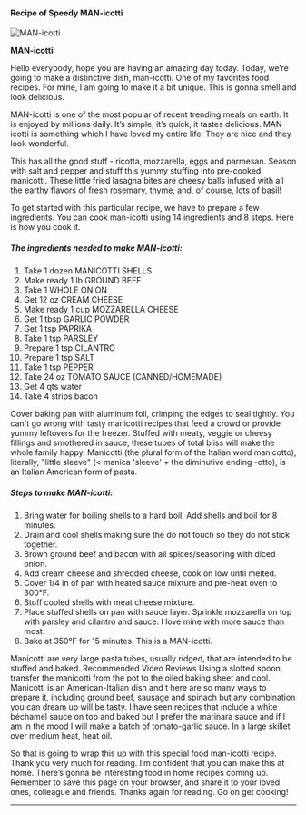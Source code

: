             

#### Recipe of Speedy MAN-icotti

![MAN-icotti](https://img-global.cpcdn.com/recipes/6707480088281088/751x532cq70/man-icotti-recipe-main-photo.jpg)

**MAN-icotti**

Hello everybody, hope you are having an amazing day today. Today, we’re going to make a distinctive dish, man-icotti. One of my favorites food recipes. For mine, I am going to make it a bit unique. This is gonna smell and look delicious.

MAN-icotti is one of the most popular of recent trending meals on earth. It is enjoyed by millions daily. It’s simple, it’s quick, it tastes delicious. MAN-icotti is something which I have loved my entire life. They are nice and they look wonderful.

This has all the good stuff - ricotta, mozzarella, eggs and parmesan. Season with salt and pepper and stuff this yummy stuffing into pre-cooked manicotti. These little fried lasagna bites are cheesy balls infused with all the earthy flavors of fresh rosemary, thyme, and, of course, lots of basil!

To get started with this particular recipe, we have to prepare a few ingredients. You can cook man-icotti using 14 ingredients and 8 steps. Here is how you cook it.

##### The ingredients needed to make MAN-icotti:

1.  Take 1 dozen MANICOTTI SHELLS
2.  Make ready 1 lb GROUND BEEF
3.  Take 1 WHOLE ONION
4.  Get 12 oz CREAM CHEESE
5.  Make ready 1 cup MOZZARELLA CHEESE
6.  Get 1 tbsp GARLIC POWDER
7.  Get 1 tsp PAPRIKA
8.  Take 1 tsp PARSLEY
9.  Prepare 1 tsp CILANTRO
10.  Prepare 1 tsp SALT
11.  Take 1 tsp PEPPER
12.  Take 24 oz TOMATO SAUCE (CANNED/HOMEMADE)
13.  Get 4 qts water
14.  Take 4 strips bacon

Cover baking pan with aluminum foil, crimping the edges to seal tightly. You can't go wrong with tasty manicotti recipes that feed a crowd or provide yummy leftovers for the freezer. Stuffed with meaty, veggie or cheesy fillings and smothered in sauce, these tubes of total bliss will make the whole family happy. Manicotti (the plural form of the Italian word manicotto), literally, "little sleeve" (< manica 'sleeve' + the diminutive ending -otto), is an Italian American form of pasta.

##### Steps to make MAN-icotti:

1.  Bring water for boiling shells to a hard boil. Add shells and boil for 8 minutes.
2.  Drain and cool shells making sure the do not touch so they do not stick together.
3.  Brown ground beef and bacon with all spices/seasoning with diced onion.
4.  Add cream cheese and shredded cheese, cook on low until melted.
5.  Cover 1/4 in of pan with heated sauce mixture and pre-heat oven to 300°F.
6.  Stuff cooled shells with meat cheese mixture.
7.  Place stuffed shells on pan with sauce layer. Sprinkle mozzarella on top with parsley and cilantro and sauce. I love mine with more sauce than most.
8.  Bake at 350°F for 15 minutes. This is a MAN-icotti.

Manicotti are very large pasta tubes, usually ridged, that are intended to be stuffed and baked. Recommended Video Reviews Using a slotted spoon, transfer the manicotti from the pot to the oiled baking sheet and cool. Manicotti is an American-Italian dish and t here are so many ways to prepare it, including ground beef, sausage and spinach but any combination you can dream up will be tasty. I have seen recipes that include a white béchamel sauce on top and baked but I prefer the marinara sauce and if I am in the mood I will make a batch of tomato-garlic sauce. In a large skillet over medium heat, heat oil.

So that is going to wrap this up with this special food man-icotti recipe. Thank you very much for reading. I’m confident that you can make this at home. There’s gonna be interesting food in home recipes coming up. Remember to save this page on your browser, and share it to your loved ones, colleague and friends. Thanks again for reading. Go on get cooking!

* * *